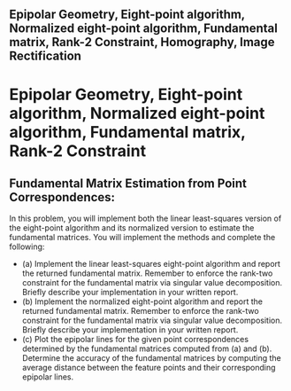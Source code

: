 ## Epipolar Geometry, Eight-point algorithm, Normalized eight-point algorithm, Fundamental matrix, Rank-2 Constraint, Homography, Image Rectification

# Epipolar Geometry, Eight-point algorithm, Normalized eight-point algorithm, Fundamental matrix, Rank-2 Constraint
## Fundamental Matrix Estimation from Point Correspondences: 
In this problem, you will implement both the linear least-squares version of the eight-point algorithm and its normalized version to estimate the fundamental matrices. You will implement the methods and complete the following:
- (a) Implement the linear least-squares eight-point algorithm and report the returned fundamental matrix.
Remember to enforce the rank-two constraint for the fundamental matrix via singular value decomposition. Briefly describe your implementation in your written report.
- (b) Implement the normalized eight-point algorithm and report the returned fundamental matrix. Remember to enforce the rank-two constraint for the fundamental matrix via singular value decomposition. Briefly describe your implementation in your written report.
- (c) Plot the epipolar lines for the given point correspondences determined by the fundamental matrices computed from (a) and (b). Determine the accuracy of the fundamental matrices by computing the average distance between the feature points and their corresponding epipolar lines.